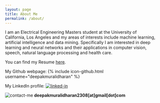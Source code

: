 ```yaml
---
layout: page
title: About Me
permalink: /about/
---
```


I am an Electrical Engineering Masters student at the University of California, Los Angeles and my areas of interests include machine learning, artificial intelligence and data mining. Specifically I am interested in deep learning and neural networks and their applications in computer vision, speech, natural language processing and health care.

You can find my Resume [here]().

My Github webpage:
{% include icon-github.html username="deepakmuralidharan" %}

My LinkedIn profile: [![linked-in](http://www.pcc-cic.org.uk/sites/all/modules/contrib/socialmedia/icons/levelten/glossy/32x32/xlinkedin.png.pagespeed.ic.KvS4d3tu1L.png)](https://www.linkedin.com/in/muralidharandeepak)  

![contact-me](http://findicons.com/files/icons/1008/quiet/32/gmail.png)  **deepakmuralidharan2308[at]gmail[dot]com**

